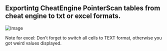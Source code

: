 ## Exportintg CheatEngine PointerScan tables from cheat engine to txt or excel formats.
![Image](https://raw.githubusercontent.com/Stridemann/CheatEngine-PointerScanExporter/master/Screenshot.jpg)

Note for excel: Don't forget to switch all cells to TEXT format, otherwise you got weird values displayed.
